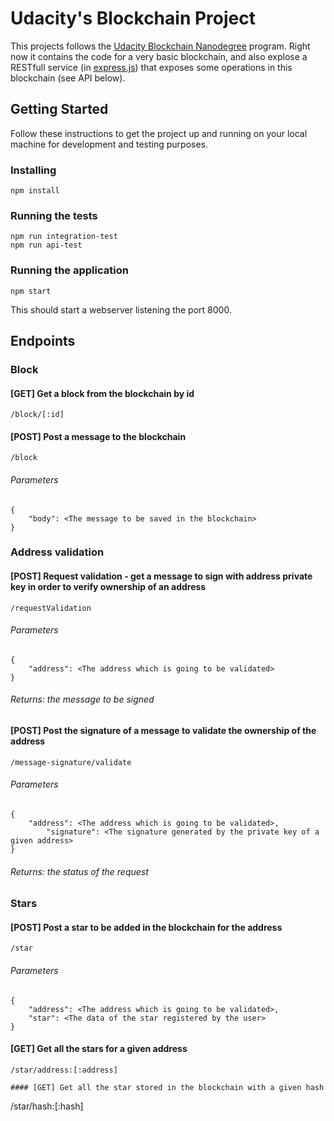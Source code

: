 # Udacity's Blockchain Project

This projects follows the [Udacity Blockchain Nanodegree](https://br.udacity.com/course/blockchain-developer-nanodegree--nd1309) program. 
Right now it contains the code for a very basic blockchain, and also explose a RESTfull service (in [express.js](http://expressjs.com)) that exposes some operations in this blockchain (see API below).

## Getting Started

Follow these instructions to get the project up and running on your local machine for development and testing purposes. 

### Installing

```
npm install
```

### Running the tests

```
npm run integration-test
npm run api-test
```

### Running the application
```
npm start
```
This should start a webserver listening the port 8000.

## Endpoints

### Block

#### [GET] Get a block from the blockchain by id
```
/block/[:id]
```
#### [POST] Post a message to the blockchain
```
/block
```
###### Parameters
```
{
    "body": <The message to be saved in the blockchain>
}
```

### Address validation

#### [POST] Request validation - get a message to sign with address private key in order to verify ownership of an address
```
/requestValidation
```
###### Parameters
```
{
    "address": <The address which is going to be validated>
}
```
###### Returns: the message to be signed

#### [POST] Post the signature of a message to validate the ownership of the address
```
/message-signature/validate
```
###### Parameters
```
{
    "address": <The address which is going to be validated>,
		"signature": <The signature generated by the private key of a given address>
}
```
###### Returns: the status of the request

### Stars
#### [POST] Post a star to be added in the blockchain for the address
```
/star
```
###### Parameters
```
{
    "address": <The address which is going to be validated>,
    "star": <The data of the star registered by the user>
}
```
#### [GET] Get all the stars for a given address
```
/star/address:[:address]
```
```
#### [GET] Get all the star stored in the blockchain with a given hash
```
/star/hash:[:hash]
```








